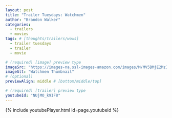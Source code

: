 ```yaml
---
layout: post
title: "Trailer Tuesdays: Watchmen"
author: "Brandon Walker"
categories:
  - trailers
  - movies
tags: # [thoughts/trailers/wows]
  - trailer tuesdays
  - trailer
  - movie

# (required) [image] preview type
imageSrc: "https://images-na.ssl-images-amazon.com/images/M/MV5BMjE2MzI3OTU4Ml5BMl5BanBnXkFtZTcwNzE3MzIzMg@@._V1_.jpg"
imageAlt: "Watchmen Thumbnail"
# (optional)
previewAlign: middle # [bottom/middle/top]

# (required) [trailer] preview type
youtubeId: "NUjMO_k9IF8"
---
```



{% include youtubePlayer.html id=page.youtubeId %}

<br>
